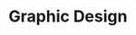 ---
id: '02'
title: 'Graphic Design'
description: 'We believe that a strong identity is the key for sucess. Let us help you, bring new life for your company, one step at a time.'
image: './design.png'
## Do not change
type: 'service'
---